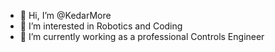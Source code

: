 - 👋 Hi, I’m @KedarMore
- 👀 I’m interested in Robotics and Coding
- 🌱 I’m currently working as a professional Controls Engineer

<!---
KedarMore/KedarMore is a ✨ special ✨ repository because its `README.md` (this file) appears on your GitHub profile.
You can click the Preview link to take a look at your changes.
--->
